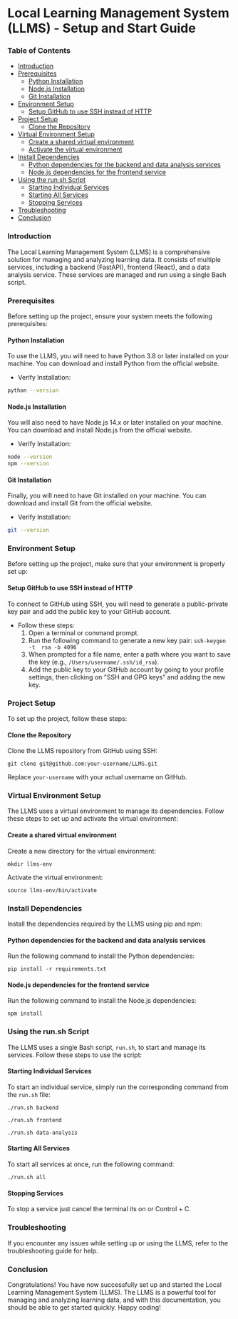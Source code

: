 **Local Learning Management System (LLMS) - Setup and Start Guide**
===============================

### Table of Contents
* [Introduction](#introduction)
* [Prerequisites](#prerequisites)
	+ [Python Installation](#python-installation)
	+ [Node.js Installation](#node-js-installation)
	+ [Git Installation](#git-installation)
* [Environment Setup](#environment-setup)
	+ [Setup GitHub to use SSH instead of 
HTTP](#setup-github-to-use-ssh-instead-of-http)
* [Project Setup](#project-setup)
	+ [Clone the Repository](#clone-the-repository)
* [Virtual Environment Setup](#virtual-environment-setup)
	+ [Create a shared virtual 
environment](#create-a-shared-virtual-environment)
	+ [Activate the virtual environment](#activate-the-virtual-environment)
* [Install Dependencies](#install-dependencies)
	+ [Python dependencies for the backend and data analysis 
services](#python-dependencies-for-the-backend-and-data-analysis-services)
	+ [Node.js dependencies for the frontend 
service](#node-js-dependencies-for-the-frontend-service)
* [Using the run.sh Script](#using-the-run-sh-script)
	+ [Starting Individual Services](#starting-individual-services)
	+ [Starting All Services](#starting-all-services)
	+ [Stopping Services](#stopping-services)
* [Troubleshooting](#troubleshooting)
* [Conclusion](#conclusion)

### Introduction
The Local Learning Management System (LLMS) is a comprehensive solution 
for managing and analyzing learning data. It consists of multiple 
services, including a backend (FastAPI), frontend (React), and a data 
analysis service. These services are managed and run using a single Bash 
script.

### Prerequisites

Before setting up the project, ensure your system meets the following 
prerequisites:

#### Python Installation
To use the LLMS, you will need to have Python 3.8 or later installed on 
your machine. You can download and install Python from the official 
website.

* Verify Installation:
```bash
python --version
```

#### Node.js Installation
You will also need to have Node.js 14.x or later installed on your 
machine. You can download and install Node.js from the official website.

* Verify Installation:
```bash
node --version
npm --version
```

#### Git Installation
Finally, you will need to have Git installed on your machine. You can 
download and install Git from the official website.

* Verify Installation:
```bash
git --version
```

### Environment Setup

Before setting up the project, make sure that your environment is properly 
set up:

#### Setup GitHub to use SSH instead of HTTP
To connect to GitHub using SSH, you will need to generate a public-private 
key pair and add the public key to your GitHub account.

* Follow these steps:
	1. Open a terminal or command prompt.
	2. Run the following command to generate a new key pair: `ssh-keygen -t 
rsa -b 4096`
	3. When prompted for a file name, enter a path where you want to save the 
key (e.g., `/Users/username/.ssh/id_rsa`).
	4. Add the public key to your GitHub account by going to your profile 
settings, then clicking on "SSH and GPG keys" and adding the new key.

### Project Setup

To set up the project, follow these steps:

#### Clone the Repository
Clone the LLMS repository from GitHub using SSH:
```
git clone git@github.com:your-username/LLMS.git
```

Replace `your-username` with your actual username on GitHub.

### Virtual Environment Setup

The LLMS uses a virtual environment to manage its dependencies. Follow 
these steps to set up and activate the virtual environment:

#### Create a shared virtual environment
Create a new directory for the virtual environment:
```
mkdir llms-env
```

Activate the virtual environment:
```
source llms-env/bin/activate
```

### Install Dependencies

Install the dependencies required by the LLMS using pip and npm:

#### Python dependencies for the backend and data analysis services
Run the following command to install the Python dependencies:
```
pip install -r requirements.txt
```

#### Node.js dependencies for the frontend service
Run the following command to install the Node.js dependencies:
```
npm install
```

### Using the run.sh Script

The LLMS uses a single Bash script, `run.sh`, to start and manage its 
services. Follow these steps to use the script:

#### Starting Individual Services
To start an individual service, simply run the corresponding command from 
the `run.sh` file:
```
./run.sh backend
```

```
./run.sh frontend
```

```
./run.sh data-analysis
```

#### Starting All Services
To start all services at once, run the following command:
```
./run.sh all
```

#### Stopping Services
To stop a service just cancel the terminal its on or Control + C.

### Troubleshooting

If you encounter any issues while setting up or using the LLMS, refer to 
the troubleshooting guide for help.

### Conclusion
Congratulations! You have now successfully set up and started the Local 
Learning Management System (LLMS). The LLMS is a powerful tool for 
managing and analyzing learning data, and with this documentation, you 
should be able to get started quickly. Happy coding!